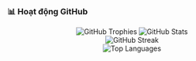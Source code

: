 ### 📊 Hoạt động GitHub

<p align="center">
  <img src="https://github-profile-trophy.vercel.app/?username=Khang-kh&theme=tokyonight&no-frame=true&no-bg=true&margin-w=4" alt="GitHub Trophies" />
  <img src="https://github-readme-stats.vercel.app/api?username=Khang-kh&theme=tokyonight&show_icons=true&hide_border=true&border_radius=12" alt="GitHub Stats" />
  <br/>
  <img src="https://github-readme-streak-stats.herokuapp.com?user=Khang-kh&theme=tokyonight&hide_border=true&border_radius=12&date_format=M%20j%5B%2C%20Y%5D" alt="GitHub Streak" />
  <br/>
  <img src="https://github-readme-stats.vercel.app/api/top-langs/?username=Khang-kh&layout=compact&theme=tokyonight&hide_border=true&border_radius=12&langs_count=8" alt="Top Languages" />
</p>
